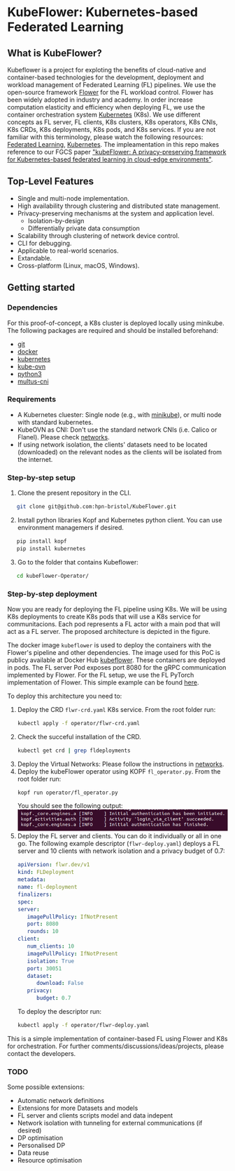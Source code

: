 # KubeFlower: Kubernetes-based Federated Learning

## What is KubeFlower?
Kubeflower is a project for exploting the benefits of cloud-native and container-based technologies for the development, deployment and workload management of Federated Learning (FL) pipelines. We use the open-source framework [Flower](https://flower.dev/) for the FL workload control. Flower has been widely adopted in industry and academy. In order increase computation elasticity and efficiency when deploying FL, we use the container orchestration system [Kubernetes](https://kubernetes.io/) (K8s). We use different concepts as FL server, FL clients, K8s clusters, K8s operators, K8s CNIs, K8s CRDs, K8s deployments, K8s pods, and K8s services. If you are not familiar with this terminology, please watch the following resources: [Federated Learning](https://youtu.be/nBGQQHPkyNY), [Kubernetes](https://youtu.be/s_o8dwzRlu4). The impleamentation in this repo makes reference to our FGCS paper ["kubeFlower: A privacy-preserving framework for Kubernetes-based federated learning in cloud-edge environments"](https://www.sciencedirect.com/science/article/pii/S0167739X24001134).

## Top-Level Features
* Single and multi-node implementation.
* High availability through clustering and distributed state management.
* Privacy-preserving mechanisms at the system and application level.
   * Isolation-by-design
   * Differentially private data consumption
* Scalability through clustering of network device control.
* CLI for debugging.
* Applicable to real-world scenarios.
* Extandable.
* Cross-platform (Linux, macOS, Windows).

## Getting started

### Dependencies

For this proof-of-concept, a K8s cluster is deployed locally using minikube. The following packages are required and should be installed beforehand:
* [git](https://git-scm.com/)
* [docker](https://www.docker.com/)
* [kubernetes](https://kubernetes.io/docs/setup/production-environment/tools/)
* [kube-ovn](https://kubeovn.github.io/docs/v1.12.x/en/start/one-step-install/)
* [python3](https://www.python.org/downloads/)
* [multus-cni](https://github.com/k8snetworkplumbingwg/multus-cni/blob/master/docs/quickstart.md)

### Requirements
* A Kubernetes cluester: Single node (e.g., with [minikube](https://minikube.sigs.k8s.io/docs/start/)), or multi node with standard kubernetes.
* KubeOVN as CNI: Don't use the standard network CNIs (i.e. Calico or Flanel). Please check [networks](networks/).
* If using network isolation, the clients' datasets need to be located (downloaded) on the relevant nodes as the clients will be isolated from the internet. 

### Step-by-step setup
 1. Clone the present repository in the CLI.
 ```bash
    git clone git@github.com:hpn-bristol/KubeFlower.git
 ```
 2. Install python libraries Kopf and Kubernetes python client. You can use environment managemers if desired.
 ```bash
    pip install kopf
    pip install kubernetes  
 ```
 3. Go to the folder that contains Kubeflower: 
 ```bash
    cd kubeFlower-Operator/
 ```
 ### Step-by-step deployment
 Now you are ready for deploying the FL pipeline using K8s. We will be using K8s deployments to create K8s pods that will use a K8s service for communitacions. Each pod represents a FL actor with a main pod that will act as a FL server. The proposed architecture is depicted in the figure. 

 The docker image `kubeflower` is used to deploy the containers with the Flower's pipeline and other dependencies. The image used for this PoC is publicy available at Docker Hub [kubeflower](https://hub.docker.com/r/juanmarcelouob/kubeflower). These containers are deployed in pods. The FL server Pod exposes port 8080 for the gRPC communication implemented by Flower. 
For the FL setup, we use the FL PyTorch implementation of Flower. This simple example can be found [here](https://flower.dev/docs/quickstart-pytorch.html). 

To deploy this architecture you need to:

1. Deploy the CRD `flwr-crd.yaml` K8s service. From the root folder run:
    ```bash
    kubectl apply -f operator/flwr-crd.yaml
    ```
2. Check the succeful installation of the CRD.
   ```bash
   kubectl get crd | grep fldeployments
   ```
3. Deploy the Virtual Networks:
    Please follow the instructions in [networks](networks/).    
4. Deploy the kubeFlower operator using KOPF `fl_operator.py`. From the root folder run:
   ```
   kopf run operator/fl_operator.py 
   ``` 
   You should see the following output: 
   ![](figures/operator.png)
5. Deploy the FL server and clients. You can do it individually or all in one go. The following example descriptor (`flwr-deploy.yaml`) deploys a FL server and 10 clients with network isolation and a privacy budget of 0.7:
   ```yaml
   apiVersion: flwr.dev/v1
   kind: FLDeployment
   metadata:
   name: fl-deployment
   finalizers:
   spec:
   server:
      imagePullPolicy: IfNotPresent
      port: 8080
      rounds: 10
   client:
      num_clients: 10
      imagePullPolicy: IfNotPresent
      isolation: True
      port: 30051
      dataset:
         download: False
      privacy:
         budget: 0.7
   ```
   To deploy the descriptor run:
   ```bash
   kubectl apply -f operator/flwr-deploy.yaml
   ``` 


This is a simple implementation of container-based FL using Flower and K8s for orchestration. For further comments/discussions/ideas/projects, please contact the developers.  

### TODO
Some possible extensions:
* Automatic network definitions
* Extensions for more Datasets and models
* FL server and clients scripts model and data indepent
* Network isolation with tunneling for external communications (if desired)
* DP optimisation
* Personalised DP 
* Data reuse
* Resource optimisation
